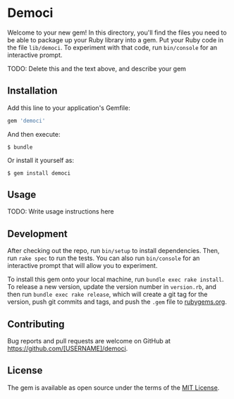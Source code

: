 # Democi

Welcome to your new gem! In this directory, you'll find the files you need to be able to package up your Ruby library into a gem. Put your Ruby code in the file `lib/democi`. To experiment with that code, run `bin/console` for an interactive prompt.

TODO: Delete this and the text above, and describe your gem

## Installation

Add this line to your application's Gemfile:

```ruby
gem 'democi'
```

And then execute:

    $ bundle

Or install it yourself as:

    $ gem install democi

## Usage

TODO: Write usage instructions here

## Development

After checking out the repo, run `bin/setup` to install dependencies. Then, run `rake spec` to run the tests. You can also run `bin/console` for an interactive prompt that will allow you to experiment.

To install this gem onto your local machine, run `bundle exec rake install`. To release a new version, update the version number in `version.rb`, and then run `bundle exec rake release`, which will create a git tag for the version, push git commits and tags, and push the `.gem` file to [rubygems.org](https://rubygems.org).

## Contributing

Bug reports and pull requests are welcome on GitHub at https://github.com/[USERNAME]/democi.


## License

The gem is available as open source under the terms of the [MIT License](http://opensource.org/licenses/MIT).

